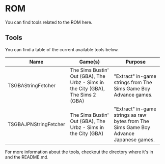# ROM

You can find tools related to the ROM here.

## Tools
You can find a table of the current available tools below.

| Name                  | Game(s)                                                                         | Purpose                                                         |
| --------------------- | ------------------------------------------------------------------------------- | --------------------------------------------------------------- |
| TSGBAStringFetcher    | The Sims Bustin' Out (GBA), The Urbz - Sims in the City (GBA), The Sims 2 (GBA) | "Extract" in-game strings from The Sims Game Boy Advance games. |
| TSGBAJPNStringFetcher | The Sims Bustin' Out (GBA), The Urbz - Sims in the City (GBA)                   | "Extract" in-game strings as raw bytes from The Sims Game Boy Advance Japanese games. |

For more information about the tools, checkout the directory where it's in and the README.md.